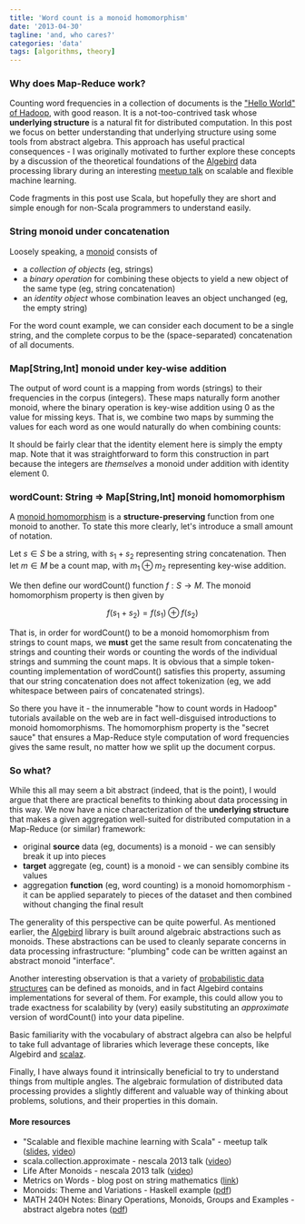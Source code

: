 ```yaml
---
title: 'Word count is a monoid homomorphism'
date: '2013-04-30'
tagline: 'and, who cares?'
categories: 'data'
tags: [algorithms, theory]
---
```


### Why does Map-Reduce work?

Counting word frequencies in a collection of documents is the
["Hello World" of Hadoop](http://hadoop.apache.org/docs/r1.0.4/mapred_tutorial.html#Example%3A+WordCount+v1.0),
with good reason.  It is a not-too-contrived task whose **underlying
structure** is a natural fit for distributed computation.  In this
post we focus on better understanding that underlying structure using
some tools from abstract algebra. This approach has useful practical
consequences - I was originally motivated to further explore these
concepts by a discussion of the theoretical foundations of the
[Algebird](https://github.com/twitter/algebird) data processing
library during an interesting
[meetup talk](http://www.meetup.com/Bay-Area-Scala-Enthusiasts/events/105409962/)
on scalable and flexible machine learning.

Code fragments in this post use Scala, but hopefully they are short
and simple enough for non-Scala programmers to understand easily.

### String monoid under concatenation

Loosely speaking, a [monoid](http://en.wikipedia.org/wiki/Monoid) consists of 

* a _collection of objects_ (eg, strings)
* a _binary operation_ for combining these objects to yield a new object of the same type (eg, string concatenation)
* an _identity object_ whose combination leaves an object unchanged (eg, the empty string)

For the word count example, we can consider each document to be a
single string, and the complete corpus to be the (space-separated)
concatenation of all documents.

### Map[String,Int] monoid under key-wise addition

The output of word count is a mapping from words (strings) to their
frequencies in the corpus (integers). These maps naturally form
another monoid, where the binary operation is key-wise addition using
0 as the value for missing keys.  That is, we combine two maps by
summing the values for each word as one would naturally do when
combining counts:

<script src="https://gist.github.com/davidandrzej/5413350.js"></script>

It should be fairly clear that the identity element here is simply the
empty map. Note that it was straightforward to form this construction
in part because the integers are _themselves_ a monoid under addition
with identity element 0.

### wordCount: String => Map\[String,Int\] monoid homomorphism 

A
[monoid homomorphism](http://www.math.cornell.edu/~mec/2008-2009/Victor/part6.htm)
is a **structure-preserving** function from one monoid to another. To
state this more clearly, let's introduce a small amount of notation.

<div>

Let $s \in S$ be a string, with $s_1 + s_2$ representing string
concatenation. Then let $m \in M$ be a count map, with $m_1 \oplus m_2$
representing key-wise addition.

We then define our wordCount() function $f: S \rightarrow M$.  The
monoid homomorphism property is then given by

$$ f(s_1 + s_2) = f(s_1) \oplus f(s_2) $$

</div>

That is, in order for wordCount() to be a monoid homomorphism from
strings to count maps, we **must** get the same result from
concatenating the strings and counting their words or counting the
words of the individual strings and summing the count maps.  It is
obvious that a simple token-counting implementation of wordCount()
satisfies this property, assuming that our string concatenation does
not affect tokenization (eg, we add whitespace between pairs of
concatenated strings).

So there you have it - the innumerable "how to count words in Hadoop"
tutorials available on the web are in fact well-disguised
introductions to monoid homomorphisms. The homomorphism property is
the "secret sauce" that ensures a Map-Reduce style computation of word
frequencies gives the same result, no matter how we split up the
document corpus.

### So what?

While this all may seem a bit abstract (indeed, that is the point), I
would argue that there are practical benefits to thinking about data
processing in this way. We now have a nice characterization of the
**underlying structure** that makes a given aggregation well-suited
for distributed computation in a Map-Reduce (or similar) framework:

* original **source** data (eg, documents) is a monoid - we can sensibly break it up into pieces
* **target** aggregate (eg, count) is a monoid - we can sensibly combine its values
* aggregation **function** (eg, word counting) is a monoid
  homomorphism - it can be applied separately to pieces of the dataset
  and then combined without changing the final result

The generality of this perspective can be quite powerful. As mentioned
earlier, the [Algebird](https://github.com/twitter/algebird) library
is built around algebraic abstractions such as monoids. These
abstractions can be used to cleanly separate concerns in data
processing infrastructure: "plumbing" code can be written against an
abstract monoid "interface".

Another interesting observation is that a variety of
[probabilistic data structures](http://highlyscalable.wordpress.com/2012/05/01/probabilistic-structures-web-analytics-data-mining/)
can be defined as monoids, and in fact Algebird contains
implementations for several of them.  For example, this could allow
you to trade exactness for scalability by (very) easily substituting
an _approximate_ version of wordCount() into your data pipeline.

Basic familiarity with the vocabulary of abstract algebra can also be
helpful to take full advantage of libraries which leverage these
concepts, like Algebird and
[scalaz](https://github.com/scalaz/scalaz). 

Finally, I have always found it intrinsically beneficial to try to
understand things from multiple angles.  The algebraic formulation of
distributed data processing provides a slightly different and valuable
way of thinking about problems, solutions, and their properties in
this domain.
  
#### More resources

* "Scalable and flexible machine learning with Scala" - meetup talk
  ([slides](http://www.slideshare.net/VitalyGordon/scalable-and-flexible-machine-learning-with-scala-linkedin),
  [video](http://www.youtube.com/watch?v=VTn2-VZYpoQ))
* scala.collection.approximate - nescala 2013 talk
  ([video](http://www.youtube.com/watch?v=yzitqjUI6ok))
* Life After Monoids - nescala 2013 talk
  ([video](http://www.youtube.com/watch?v=xO9AoZNSOH4))
* Metrics on Words - blog post on string mathematics
  ([link](http://jeremykun.com/2011/12/19/metrics-on-words/))
* Monoids: Theme and Variations - Haskell example
  ([pdf](http://www.cis.upenn.edu/~byorgey/pub/monoid-pearl.pdf))
* MATH 240H Notes: Binary Operations, Monoids, Groups and Examples -
  abstract algebra notes
  ([pdf](http://www.math.rochester.edu/courses/240H/home/Groups.pdf))
